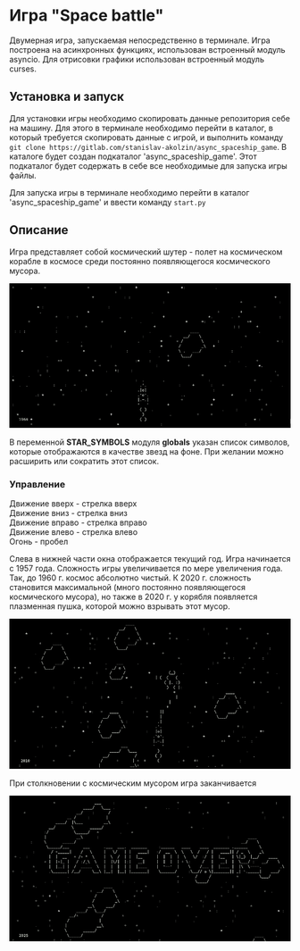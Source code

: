 # Игра "Space battle"

Двумерная игра, запускаемая непосредственно в терминале. Игра построена на асинхронных функциях, использован встроенный модуль asyncio. Для отрисовки графики использован встроенный модуль curses.


## Установка и запуск
Для установки игры необходимо скопировать данные репозитория себе на машину. Для этого в терминале необходимо перейти в каталог, в который требуется скопировать данные с игрой, и выполнить команду `git clone https://gitlab.com/stanislav-akolzin/async_spaceship_game`. В каталоге будет создан подкаталог 'async_spaceship_game'. Этот подкаталог будет содержать в себе все необходимые для запуска игры файлы.

Для запуска игры в терминале необходимо перейти в каталог 'async_spaceship_game' и ввести команду `start.py`

## Описание
Игра представляет собой космический шутер - полет на космическом корабле в космосе среди постоянно появляющегося космического мусора. 

![image-2.png](./image-2.png)

В переменной **STAR_SYMBOLS** модуля **globals** указан список символов, которые отображаются в качестве звезд на фоне. При желании можно расширить или сократить этот список.

### Управление  
Движение вверх  - стрелка вверх  
Движение вниз   - стрелка вниз  
Движение вправо - стрелка вправо  
Движение влево  - стрелка влево  
Огонь - пробел

Слева в нижней части окна отображается текущий год. Игра начинается с 1957 года. Сложность игры увеличивается по мере увеличения года. Так, до 1960 г. космос абсолютно чистый. К 2020 г. сложность становится максимальной (много постоянно появляющегося космического мусора), но также в 2020 г. у корябля появляется плазменная пушка, которой можно взрывать этот мусор.

![image-1.png](./image-1.png)

При столкновении с космическим мусором игра заканчивается

![image-3.png](./image-3.png)
